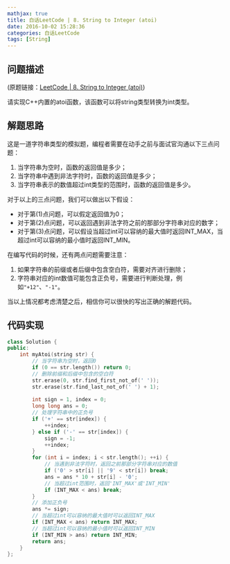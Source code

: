 ```yaml
---
mathjax: true
title: 白话LeetCode | 8. String to Integer (atoi)
date: 2016-10-02 15:28:36
categories: 白话LeetCode
tags: [String]
---
```




<meta http-equiv=Content-Type content="text/html;charset=utf-8">


##	问题描述

(原题链接：[LeetCode | 8. String to Integer (atoi)](https://leetcode.com/problems/string-to-integer-atoi/))

请实现C++内置的atoi函数，该函数可以将string类型转换为int类型。

##	解题思路

这是一道字符串类型的模拟题，编程者需要在动手之前与面试官沟通以下三点问题：

1.	当字符串为空时，函数的返回值是多少；
1.	当字符串中遇到非法字符时，函数的返回值是多少；
2.	当字符串表示的数值超过int类型的范围时，函数的返回值是多少。

对于以上的三点问题，我们可以做出以下假设：

*	对于第(1)点问题，可以假定返回值为0；
*	对于第(2)点问题，可以返回遇到非法字符之前的那部分字符串对应的数字；
*	对于第(3)点问题，可以假设当超过int可以容纳的最大值时返回INT_MAX，当超过int可以容纳的最小值时返回INT_MIN。


在编写代码的时候，还有两点问题需要注意：

1.	如果字符串的前缀或者后缀中包含空白符，需要对齐进行删除；
2.	字符串对应的int数值可能包含正负号，需要进行判断处理，例如`"+12"`、`"-1"`。


当以上情况都考虑清楚之后，相信你可以很快的写出正确的解题代码。

##	代码实现


```c++
class Solution {
public:
    int myAtoi(string str) {
        // 当字符串为空时，返回0
        if (0 == str.length()) return 0;
        // 删除前缀和后缀中包含的空白符
        str.erase(0, str.find_first_not_of(' '));
        str.erase(str.find_last_not_of(' ') + 1);
        
        int sign = 1, index = 0;
        long long ans = 0;
        // 处理字符串中的正负号
        if ('+' == str[index]) {
            ++index;
        } else if ('-' == str[index]) {
            sign = -1;
            ++index;
        }
        for (int i = index; i < str.length(); ++i) {
            // 当遇到非法字符时，返回之前那部分字符串对应的数值
            if ('0' > str[i] || '9' < str[i]) break;
            ans = ans * 10 + str[i] - '0';
            // 当超过int范围时，返回'INT_MAX'或'INT_MIN'
            if (INT_MAX < ans) break;
        }
        // 添加正负号
        ans *= sign;
        // 当超过int可以容纳的最大值时可以返回INT_MAX
        if (INT_MAX < ans) return INT_MAX;
        // 当超过int可以容纳的最小值时可以返回INT_MIN
        if (INT_MIN > ans) return INT_MIN;
        return ans;
    }
};

```